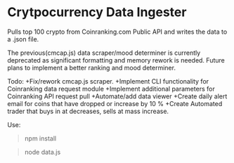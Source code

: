 # Crytpocurrency Data Ingester

Pulls top 100 crypto from Coinranking.com Public API and writes the data to a .json file.

The previous(cmcap.js) data scraper/mood determiner is currently deprecated as significant formatting and memory rework is needed. Future plans to implement a better ranking and mood determiner.

Todo:
+Fix/rework cmcap.js scraper.
+Implement CLI functionality for Coinranking data request module
+Implement additional parameters for Coinranking API request pull
+Automate/add data viewer
+Create daily alert email for coins that have dropped or increase by 10 %
+Create Automated trader that buys in at decreases, sells at mass increase.

Use:

> npm install

> node data.js

